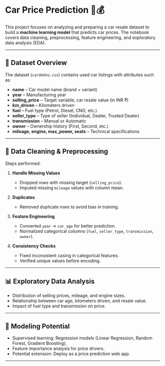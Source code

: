 # Car Price Prediction 🚗💰

This project focuses on analyzing and preparing a car resale dataset to build a **machine learning model** that predicts car prices. The notebook covers data cleaning, preprocessing, feature engineering, and exploratory data analysis (EDA).

---

## 📂 Dataset Overview
The dataset (`cardekho.csv`) contains used car listings with attributes such as:
- **name** – Car model name (brand + variant)  
- **year** – Manufacturing year  
- **selling_price** – Target variable, car resale value (in INR ₹)  
- **km_driven** – Kilometers driven  
- **fuel** – Fuel type (Petrol, Diesel, CNG, etc.)  
- **seller_type** – Type of seller (Individual, Dealer, Trusted Dealer)  
- **transmission** – Manual or Automatic  
- **owner** – Ownership history (First, Second, etc.)  
- **mileage, engine, max_power, seats** – Technical specifications  

---

## 🔎 Data Cleaning & Preprocessing
Steps performed:
1. **Handle Missing Values**  
   - Dropped rows with missing target (`selling_price`).  
   - Imputed missing `mileage` values with column mean.  

2. **Duplicates**  
   - Removed duplicate rows to avoid bias in training.  

3. **Feature Engineering**  
   - Converted `year` → `car_age` for better prediction.  
   - Normalized categorical columns (`fuel`, `seller_type`, `transmission`, `owner`).  

4. **Consistency Checks**  
   - Fixed inconsistent casing in categorical features.  
   - Verified unique values before encoding.  

---

## 📊 Exploratory Data Analysis
- Distribution of selling prices, mileage, and engine sizes.  
- Relationship between car age, kilometers driven, and resale value.  
- Impact of fuel type and transmission on price.  

---

## 🤖 Modeling Potential
- Supervised learning: Regression models (Linear Regression, Random Forest, Gradient Boosting).  
- Feature importance analysis for price drivers.  
- Potential extension: Deploy as a price prediction web app.  

---

